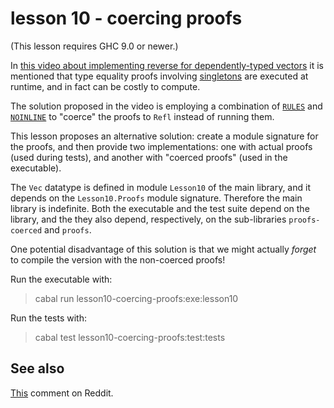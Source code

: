 # lesson 10 - coercing proofs

(This lesson requires GHC 9.0 or newer.)

In [this video about implementing reverse for dependently-typed vectors](https://www.youtube.com/watch?v=jPZciAJ0oaw) it is mentioned that type equality proofs involving [singletons](http://hackage.haskell.org/package/singletons) are executed at runtime, and in fact can be costly to compute.

The solution proposed in the video is employing a combination of [`RULES`](https://downloads.haskell.org/ghc/latest/docs/html/users_guide/exts/rewrite_rules.html?highlight=rules) and [`NOINLINE`](https://downloads.haskell.org/ghc/latest/docs/html/users_guide/exts/pragmas.html?highlight=noinline#pragma-NOINLINE) to "coerce" the proofs to `Refl` instead of running them. 

This lesson proposes an alternative solution: create a module signature for the proofs, and then provide two implementations: one with actual proofs (used during tests), and another with "coerced proofs" (used in the executable).

The `Vec` datatype is defined in module `Lesson10` of the main library, and it depends on the `Lesson10.Proofs` module signature. Therefore the main library is indefinite. Both the executable and the test suite depend on the library, and the they also depend, respectively, on the sub-libraries `proofs-coerced` and `proofs`.

One potential disadvantage of this solution is that we might actually *forget* to compile the version with the non-coerced proofs!

Run the executable with:

> cabal run lesson10-coercing-proofs:exe:lesson10

Run the tests with:

> cabal test lesson10-coercing-proofs:test:tests

## See also

[This](https://www.reddit.com/r/haskell/comments/na1n08/video_tutorial_using_proofs_to_make_functions/gxr8396/)  comment on Reddit.
